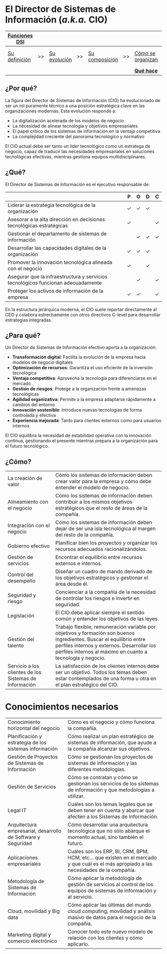 # El Director de Sistemas de Información (*a.k.a.* CIO)

<div align=center>

<small>

|[Funciones DSI](README.md)|||||||||
|-|-|-|-|-|-|-|-|-|
|[Su definición](definicion.md)|>>|[Su evolución](evolucion.md)|>>|[Su composición](componentes.md)|>>|[Cómo se organizan](organizacion.md)|>>|[Qué actividades abarca](actividades.md)
|||||||**[Qué hace](elDirector.md)**

</small>

</div>

## ¿Por qué?

La figura del Director de Sistemas de Información (CIO) ha evolucionado de ser un rol puramente técnico a una posición estratégica clave en las organizaciones modernas. Esta evolución responde a:

- La digitalización acelerada de los modelos de negocio
- La necesidad de alinear tecnología y objetivos empresariales
- El papel crítico de los sistemas de información en la ventaja competitiva
- La complejidad creciente del panorama tecnológico y normativo

El CIO actual debe ser tanto un líder tecnológico como un estratega de negocio, capaz de traducir las necesidades empresariales en soluciones tecnológicas efectivas, mientras gestiona equipos multidisciplinares.

## ¿Qué?

El Director de Sistemas de Información es el ejecutivo responsable de:

<div align=center>

||P|O|D|C|
|-|:-:|:-:|:-:|:-:|
|Liderar la estrategia tecnológica de la organización|✓|✓|✓||
|Asesorar a la alta dirección en decisiones tecnológicas estratégicas|✓|||✓|
|Gestionar el departamento de sistemas de información||✓|✓|✓|
|Desarrollar las capacidades digitales de la organización|✓|✓|✓||
|Promover la innovación tecnológica alineada con el negocio|✓||✓||
|Asegurar que la infraestructura y servicios tecnológicos funcionan adecuadamente||✓||✓|
|Proteger los activos de información de la empresa|✓|✓||✓|

</div>

En la estructura jerárquica moderna, el CIO suele reportar directamente al CEO y colabora estrechamente con otros directivos C-level para desarrollar estrategias integradas.

## ¿Para qué?

Un Director de Sistemas de Información efectivo aporta a la organización:

- **Transformación digital**: Facilita la evolución de la empresa hacia modelos de negocio digitales
- **Optimización de recursos**: Garantiza el uso eficiente de la inversión tecnológica
- **Ventaja competitiva**: Aprovecha la tecnología para diferenciarse en el mercado
- **Gestión de riesgos**: Protege a la organización frente a amenazas tecnológicas
- **Agilidad organizativa**: Permite a la empresa adaptarse rápidamente a cambios del entorno
- **Innovación sostenible**: Introduce nuevas tecnologías de forma controlada y efectiva
- **Experiencia mejorada**: Tanto para clientes externos como para usuarios internos

El CIO equilibra la necesidad de estabilidad operativa con la innovación continua, gestionando el presente mientras prepara a la organización para el futuro tecnológico.

## ¿Cómo?

|||
-|-
La creación de valor|Cómo los sistemas de información deben crear valor para la empresa y cómo debe entender el modelo de negocio.
Alineamiento con el negocio|Cómo los sistemas de información deben contribuir a los mismos objetivos estratégicos que el resto de áreas de la compañía.
Integración con el negocio|Cómo los sistemas de información deben dejar de ser una isla tecnológica al margen del resto de la compañía.
Gobierno efectivo|Planificar bien los proyectos y organizar los recursos adecuados racionalizándolos.
Gestión de servicios|Encontrar el equilibrio entre recursos externos e internos.
Control del desempeño|Diseñar un cuadro de mando derivado de los objetivos estratégicos y gestionar el área desde él.
Seguridad y riesgo|Concienciar a la compañía de la necesidad de controlar los riesgos e invertir en seguridad.
Legislación|El CIO debe aplicar siempre el sentido común y entender los objetivos de las leyes.
Gestión del talento|Trabajo flexible, remuneración variable por objetivos y formación son buenos ingredientes. Buscar el equilibrio entre perfiles internos y externos. Desarrollar los perfiles internos al máximo en cuanto a tecnología y negocio.
Servicio a los clientes de los Sistemas de Información|La satisfacción de los clientes internos debe ser un objetivo. Todos los temas deben estar contemplados de una forma u otra en el plan estratégico del CIO.

# Conocimientos necesarios

|||
-|-
Conocimiento horizontal del negocio|Cómo es el negocio y cómo funciona la compañía.
Planificación y estrategia de los sistemas información|Cómo realizar un plan estratégico de sistemas de información, que ayude a la compañía alcanzar sus objetivos.
Gestión de Proyectos de Sistemas de Información|Cómo se gestionan los proyectos de sistemas de información y las diferentes metodologías.
Gestión de Servicios|Cómo se contratan y cómo se gestionan los servicios de los sistemas de información y que metodologías a utilizar.
Legal IT|Cuáles son los temas legales que se deben tener en cuenta y abarcar que afecten a los Sistemas de Información.
Arquitectura empresarial, desarrollo de Software y Seguridad|Cómo desarrollar una arquitectura tecnológica que no sólo abarque el momento actual, sino también el futuro.
Aplicaciones empresariales|Cuáles son los ERP, BI, CRM, BPM, HCM, etc… que existen en el mercado y que cuál es el más apropiado a las necesidades de la compañía.
Metodología de Sistemas de Información|Cómo aplicar la metodología de gestión de servicios al control de los equipos de sistemas de información y al servicio.
Cloud, movilidad y Big data|Cómo aplicar las últimas del mundo cloud computing, movilidad y análisis masivo de datos para el negocio de la compañía.
Marketing digital y comercio electrónico|Conocer todo este nuevo modelo de relación con los clientes y cómo aplicarlo.
